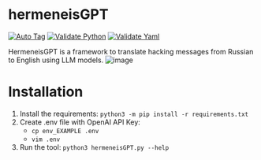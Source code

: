 # hermeneisGPT
[![Auto Tag](https://github.com/stratosphereips/hermeneisGPT/actions/workflows/autotag.yml/badge.svg)](https://github.com/stratosphereips/hermeneisGPT/actions/workflows/autotag.yml)
[![Validate Python](https://github.com/stratosphereips/hermeneisGPT/actions/workflows/validate_python.yml/badge.svg)](https://github.com/stratosphereips/hermeneisGPT/actions/workflows/validate_python.yml)
[![Validate Yaml](https://github.com/stratosphereips/hermeneisGPT/actions/workflows/validate_yaml.yml/badge.svg)](https://github.com/stratosphereips/hermeneisGPT/actions/workflows/validate_yaml.yml)


HermeneisGPT is a framework to translate hacking messages from Russian to English using LLM models.
![image](https://github.com/stratosphereips/hermeneisGPT/assets/2458879/c1eac777-f760-4523-b7df-9860b62a0b07)




# Installation

1. Install the requirements: `python3 -m pip install -r requirements.txt`
2. Create .env file with OpenAI API Key:
    - `cp env_EXAMPLE .env`
    - `vim .env`
5.  Run the tool: `python3 hermeneisGPT.py --help`
